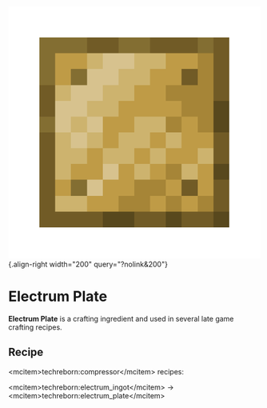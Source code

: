 ![Electrum Plate](/media/mods/techreborn/electrum_plate.png){.align-right width="200" query="?nolink&200"}

# Electrum Plate

**Electrum Plate** is a crafting ingredient and used in several late game crafting recipes.

## Recipe

\<mcitem\>techreborn:compressor\</mcitem\> recipes:

\<mcitem\>techreborn:electrum_ingot\</mcitem\> -\> \<mcitem\>techreborn:electrum_plate\</mcitem\>
